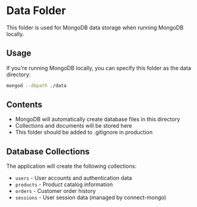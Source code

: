 # Data Folder

This folder is used for MongoDB data storage when running MongoDB locally.

## Usage

If you're running MongoDB locally, you can specify this folder as the data directory:

```bash
mongod --dbpath ./data
```

## Contents

- MongoDB will automatically create database files in this directory
- Collections and documents will be stored here
- This folder should be added to .gitignore in production

## Database Collections

The application will create the following collections:
- `users` - User accounts and authentication data
- `products` - Product catalog information
- `orders` - Customer order history
- `sessions` - User session data (managed by connect-mongo) 
